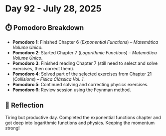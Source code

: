 # Day 92 - July 28, 2025

## ⏱️ Pomodoro Breakdown

- **Pomodoro 1**: Finished Chapter 6 (*Exponential Functions*) – *Matemática Volume Único*.
- **Pomodoro 2**: Started Chapter 7 (*Logarithmic Functions*) – *Matemática Volume Único*.
- **Pomodoro 3**: Finished reading Chapter 7 (still need to select and solve exercises, then correct them).
- **Pomodoro 4**: Solved part of the selected exercises from Chapter 21 (*Collisions*) – *Física Clássica Vol. 1*.
- **Pomodoro 5**: Continued solving and correcting physics exercises.
- **Pomodoro 6**: Review session using the Feynman method.

## 💬 Reflection

Tiring but productive day. Completed the exponential functions chapter and got deep into logarithmic functions and physics. Keeping the momentum strong!
